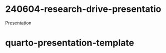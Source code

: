 # 240604-research-drive-presentatio

[Presentation](https://cropxr.github.io/240604-research-drive-presentation/)
# quarto-presentation-template
